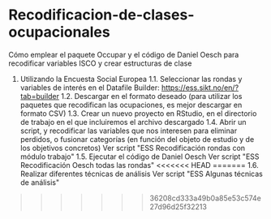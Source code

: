 # Recodificacion-de-clases-ocupacionales
Cómo emplear el paquete Occupar y el código de Daniel Oesch para recodificar variables ISCO y crear estructuras de clase

1.	Utilizando la Encuesta Social Europea
    1.1.	Seleccionar las rondas y variables de interés en el Datafile Builder: https://ess.sikt.no/en/?tab=builder 
    1.2. 	Descargar en el formato deseado (para utilizar los paquetes que recodifican las ocupaciones, es mejor descargar en formato CSV)
    1.3.	Crear un nuevo proyecto en RStudio, en el directorio de trabajo en el que incluiremos el archivo descargado
    1.4.	Abrir un script, y recodificar las variables que nos interesen para eliminar perdidos, o fusionar categorías (en función del objeto de estudio y de los objetivos concretos)
  	  Ver script "ESS Recodificación rondas con módulo trabajo"
  	1.5.  Ejecutar el código de Daniel Oesch
  	  Ver script "ESS Recodificación Oesch todas las rondas"
<<<<<<< HEAD
=======
  	1.6.  Realizar diferentes técnicas de análisis
  	  Ver script "ESS Algunas técnicas de análisis"
>>>>>>> 36208cd333a49b0a85e53c574e27d96d25f32213
